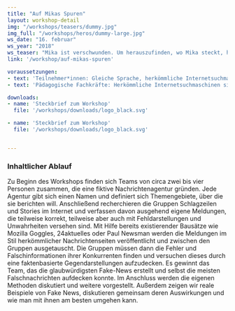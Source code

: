 ```yaml
---
title: "Auf Mikas Spuren"
layout: workshop-detail
img: "/workshops/teasers/dummy.jpg"
img_full: "/workshops/heros/dummy-large.jpg"
ws_date: "16. februar"
ws_year: "2018"
ws_teaser: "Mika ist verschwunden. Um herauszufinden, wo Mika steckt, haben die Jugendlichen eine Stunde Zeit, um in seinem Zimmer auf Spurensuche zu gehen und das Rätsel zu lösen!"
link: '/workshop/auf-mikas-spuren'

voraussetzungen:
- text: 'Teilnehmer*innen: Gleiche Sprache, herkömmliche Internetsuchmaschinen sind bekannt'
- text: 'Pädagogische Fachkräfte: Herkömmliche Internetsuchmaschinen sind bekannt, Interesse an Methoden zu Fake News'

downloads:
- name: 'Steckbrief zum Workshop'
  file: '/workshops/downloads/logo_black.svg'

- name: 'Steckbrief zum Workshop'
  file: '/workshops/downloads/logo_black.svg'


---
```

<h3>Inhaltlicher Ablauf</h3>
<p>Zu Beginn des Workshops finden sich Teams von circa zwei bis vier Personen zusammen, die eine fiktive Nachrichtenagentur gründen. Jede Agentur gibt sich einen Namen und definiert sich Themengebiete, über die sie berichten will. Anschließend recherchieren die Gruppen Schlagzeilen und Stories im Internet und verfassen davon ausgehend eigene Meldungen, die teilweise korrekt, teilweise aber auch mit Fehldarstellungen und Unwahrheiten versehen sind.
Mit Hilfe bereits existierender Bausätze wie Mozilla Goggles, 24aktuelles oder Paul Newsman werden die Meldungen im Stil herkömmlicher Nachrichtenseiten veröffentlicht und zwischen den Gruppen ausgetauscht. Die Gruppen müssen dann die Fehler und Falschinformationen ihrer Konkurrenten finden und versuchen dieses durch eine faktenbasierte Gegendarstellungen aufzudecken. Es gewinnt das Team, das die glaubwürdigsten Fake-News erstellt und selbst die meisten Falschnachrichten aufdecken konnte.
Im Anschluss werden die eigenen Methoden diskutiert und weitere vorgestellt. Außerdem zeigen wir reale Beispiele von Fake News, diskutieren gemeinsam deren Auswirkungen und wie man mit ihnen am besten umgehen kann.</p>







